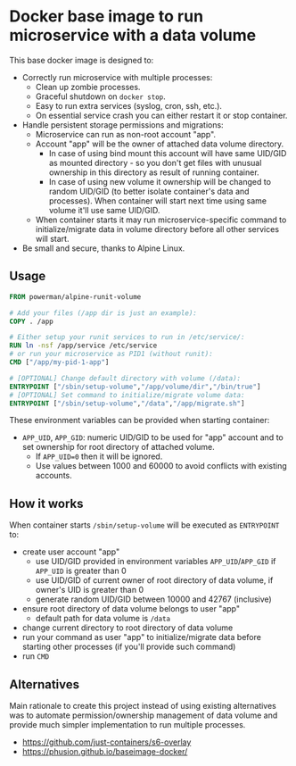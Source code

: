 # Docker base image to run microservice with a data volume

This base docker image is designed to:

- Correctly run microservice with multiple processes:
  - Clean up zombie processes.
  - Graceful shutdown on `docker stop`.
  - Easy to run extra services (syslog, cron, ssh, etc.).
  - On essential service crash you can either restart it or stop
    container.
- Handle persistent storage permissions and migrations:
  - Microservice can run as non-root account "app".
  - Account "app" will be the owner of attached data volume directory.
    - In case of using bind mount this account will have same UID/GID as
      mounted directory - so you don't get files with unusual ownership in
      this directory as result of running container.
    - In case of using new volume it ownership will be changed to random
      UID/GID (to better isolate container's data and processes). When
      container will start next time using same volume it'll use same
      UID/GID.
  - When container starts it may run microservice-specific command to
    initialize/migrate data in volume directory before all other services
    will start.
- Be small and secure, thanks to Alpine Linux.

## Usage

```Dockerfile
FROM powerman/alpine-runit-volume

# Add your files (/app dir is just an example):
COPY . /app

# Either setup your runit services to run in /etc/service/:
RUN ln -nsf /app/service /etc/service
# or run your microservice as PID1 (without runit):
CMD ["/app/my-pid-1-app"]

# [OPTIONAL] Change default directory with volume (/data):
ENTRYPOINT ["/sbin/setup-volume","/app/volume/dir","/bin/true"]
# [OPTIONAL] Set command to initialize/migrate volume data:
ENTRYPOINT ["/sbin/setup-volume","/data","/app/migrate.sh"]
```

These environment variables can be provided when starting container:

- `APP_UID`, `APP_GID`: numeric UID/GID to be used for "app" account and
  to set ownership for root directory of attached volume.
  - If `APP_UID=0` then it will be ignored.
  - Use values between 1000 and 60000 to avoid conflicts with existing
    accounts.

## How it works

When container starts `/sbin/setup-volume` will be executed as
`ENTRYPOINT` to:

- create user account "app"
  - use UID/GID provided in environment variables `APP_UID`/`APP_GID`
    if `APP_UID` is greater than 0
  - use UID/GID of current owner of root directory of data volume,
    if owner's UID is greater than 0
  - generate random UID/GID between 10000 and 42767 (inclusive)
- ensure root directory of data volume belongs to user "app"
  - default path for data volume is `/data`
- change current directory to root directory of data volume
- run your command as user "app" to initialize/migrate data before
  starting other processes (if you'll provide such command)
- run `CMD`

## Alternatives

Main rationale to create this project instead of using existing
alternatives was to automate permission/ownership management of data
volume and provide much simpler implementation to run multiple processes.

- https://github.com/just-containers/s6-overlay
- https://phusion.github.io/baseimage-docker/
